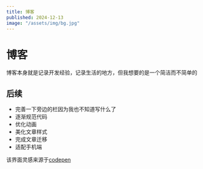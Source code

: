 ```yaml
---
title: 博客
published: 2024-12-13
image: "/assets/img/bg.jpg"
---
```


# 博客

博客本身就是记录开发经验，记录生活的地方，但我想要的是一个简洁而不简单的

## 后续

- 完善一下旁边的栏因为我也不知道写什么了
- 逐渐规范代码
- 优化动画
- 美化文章样式
- 完成文章迁移
- 适配手机端

该界面灵感来源于[codepen](https://codepen.io/leonam-silva-de-souza)
